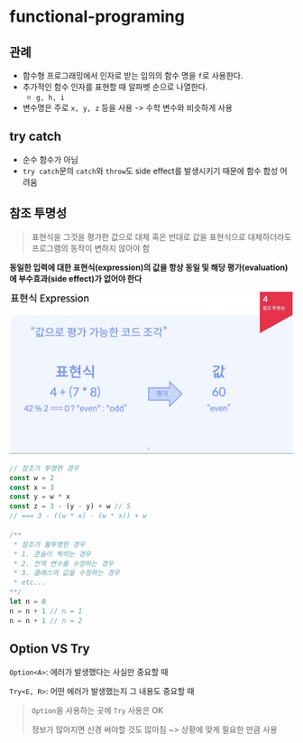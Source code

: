 # functional-programing

## 관례

- 함수형 프로그래밍에서 인자로 받는 임의의 함수 명을 `f`로 사용한다.
- 추가적인 함수 인자를 표현할 때 알파벳 순으로 나열한다.
  - `g, h, i`
- 변수명은 주로 `x, y, z` 등을 사용 -> 수학 변수와 비슷하게 사용

## try catch

- 순수 함수가 아님
- `try catch`문의 `catch`와 `throw`도 side effect를 발생시키기 때문에 함수 합성 어려움

## 참조 투명성

> 표현식을 그것을 평가한 값으로 대체 혹은 반대로 값을 표현식으로 대체하더라도 프로그램의 동작이 변하지 않아야 함

**동일한 입력에 대한 표현식(expression)의 값을 항상 동일 및 해당 평가(evaluation)에 부수효과(side effect)가 없어야 한다**

![표현식(Expression)](/assets/image.png)

```js
// 참조가 투명한 경우
const w = 2
const x = 3
const y = w * x
const z = 3 - (y - y) + w // 5
// === 3 - ((w * x) - (w * x)) + w 

/**
 * 참조가 불투명한 경우
 * 1. 콘솔이 찍히는 경우
 * 2. 전역 변수를 수정하는 경우
 * 3. 클래스의 값을 수정하는 경우
 * etc...
**/
let n = 0
n = n + 1 // n = 1
n = n + 1 // n = 2
```

## Option VS Try

`Option<A>`: 에러가 발생했다는 사실만 중요할 때

`Try<E, R>`: 어떤 에러가 발생했는지 그 내용도 중요할 때

> `Option`을 사용하는 곳에 `Try` 사용은 OK
> 
> 정보가 많아지면 신경 써야할 것도 많아짐 ~> 상황에 맞게 필요한 만큼 사용

